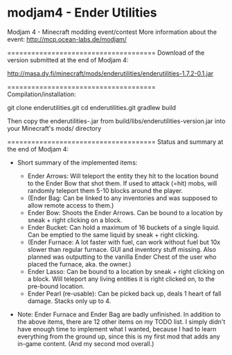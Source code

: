 modjam4 - Ender Utilities
=========================

Modjam 4 - Minecraft modding event/contest
More information about the event: http://mcp.ocean-labs.de/modjam/

=====================================
Download of the version submitted at the end of Modjam 4:

http://masa.dy.fi/minecraft/mods/enderutilities/enderutilities-1.7.2-0.1.jar


=====================================
Compilation/installation:

git clone <url to this repo> enderutilities.git
cd enderutilities.git
gradlew build

Then copy the enderutilities-<version>.jar from build/libs/enderutilities-version.jar into your Minecraft's mods/ directory

=====================================
Status and summary at the end of Modjam 4:

* Short summary of the implemented items:
  - Ender Arrows: Will teleport the entity they hit to the location bound to the Ender Bow that shot them. If used to attack (=hit) mobs, will randomly teleport them 5-10 blocks around the player.
  - (Ender Bag: Can be linked to any inventories and was supposed to allow remote access to them.)
  - Ender Bow: Shoots the Ender Arrows. Can be bound to a location by sneak + right clicking on a block.
  - Ender Bucket: Can hold a maximum of 16 buckets of a single liquid. Can be emptied to the same liquid by sneak + right clicking.
  - (Ender Furnace: A lot faster with fuel, can work without fuel but 10x slower than regular furnace. GUI and inventory stuff missing.
    Also planned was outputting to the vanilla Ender Chest of the user who placed the furnace, aka. the owner.)
  - Ender Lasso: Can be bound to a location by sneak + right clicking on a block. Will teleport any living entities it is right clicked on,
    to the pre-bound location. 
  - Ender Pearl (re-usable): Can be picked back up, deals 1 heart of fall damage. Stacks only up to 4.

* Note:
  Ender Furnace and Ender Bag are badly unfinished. In addition to the above items, there are 12 other items
  on my TODO list. I simply didn't have enough time to implement what I wanted,
  because I had to learn everything from the ground up, since this is my first mod
  that adds any in-game content. (And my second mod overall.)